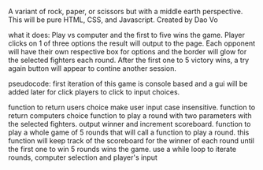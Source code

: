 A variant of rock, paper, or scissors but with a middle earth perspective.
This will be pure HTML, CSS, and Javascript.
Created by Dao Vo

what it does:
Play vs computer and the first to five wins the game.
Player clicks on 1 of three options the result will output to the page.
Each opponent will have their own respective box for options and the border will glow for the selected fighters each round.
After the first one to 5 victory wins, a try again button will appear to contine another session.

pseudocode:
first iteration of this game is console based and a gui will be added later for click players to click to input choices.


function to return users choice
    make user input case insensitive.
function to return computers choice
function to play a round with two parameters with the selected fighters.
    output winner and increment scoreboard.
function to play a whole game of 5 rounds that will call a function to play a round.
    this function will keep track of the scoreboard for the winner of each round until the first one to win 5 rounds wins the game.
    use a while loop to iterate rounds, computer selection and player's input
